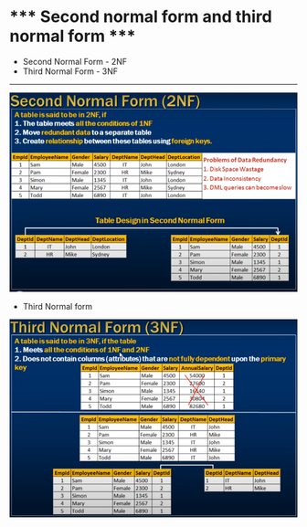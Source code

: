 # *** Second normal form and third normal form ***

- Second Normal Form - 2NF
- Third Normal Form - 3NF

--- 

<img src="./img/C_31.png" />

- Third Normal form 

<img src="./img/C_32.png" /> 
